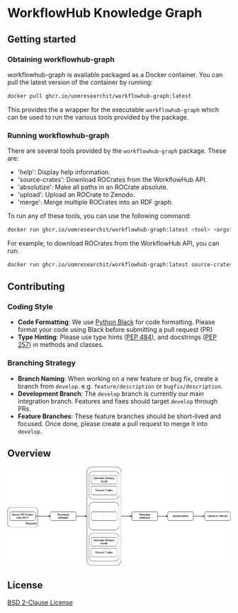 # WorkflowHub Knowledge Graph 

## Getting started

### Obtaining workflowhub-graph

workflowhub-graph is available packaged as a Docker container. You can pull the latest version of the container by running:

```bash
docker pull ghcr.io/uomresearchit/workflowhub-graph:latest
```

This provides the a wrapper for the executable `workflowhub-graph` which can be used to run the various tools provided by the package.

### Running workflowhub-graph

There are several tools provided by the `workflowhub-graph` package. These are:
- 'help': Display help information.
- 'source-crates': Download ROCrates from the WorkflowHub API.
- 'absolutize': Make all paths in an ROCrate absolute.
- 'upload': Upload an ROCrate to Zenodo.
- 'merge': Merge multiple ROCrates into an RDF graph.

To run any of these tools, you can use the following command:

```bash
docker run ghcr.io/uomresearchit/workflowhub-graph:latest <tool> <args>
```

For example, to download ROCrates from the WorkflowHub API, you can run:

```bash
docker run ghcr.io/uomresearchit/workflowhub-graph:latest source-crates
```

## Contributing

### Coding Style

- **Code Formatting**: We use [Python Black](https://black.readthedocs.io/en/stable/) for code formatting. Please format your code using Black before submitting a pull request (PR)
- **Type Hinting**: Please use type hints ([PEP 484](https://www.python.org/dev/peps/pep-0484/)), and docstrings ([PEP 257](https://www.python.org/dev/peps/pep-0257/)) in methods and classes.

### Branching Strategy

- **Branch Naming**: When working on a new feature or bug fix, create a branch from `develop`. e.g. `feature/description` or `bugfix/description`.
- **Development Branch**: The `develop` branch is currently our main integration branch. Features and fixes should target `develop` through PRs.
- **Feature Branches**: These feature branches should be short-lived and focused. Once done, please create a pull request to merge it into `develop`.

## Overview

![arch_diagram.png](./docs/images/arch_diagram.png)

## License

[BSD 2-Clause License](https://opensource.org/license/bsd-2-clause)
